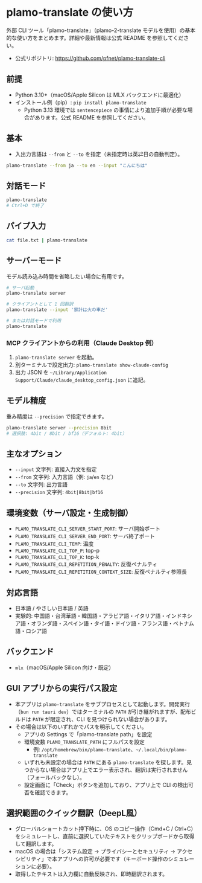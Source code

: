 # plamo-translate の使い方

外部 CLI ツール「plamo-translate」（plamo-2-translate モデルを使用）の基本的な使い方をまとめます。詳細や最新情報は公式 README を参照してください。

- 公式リポジトリ: https://github.com/pfnet/plamo-translate-cli

## 前提

- Python 3.10+（macOS/Apple Silicon は MLX バックエンドに最適化）
- インストール例（pip）: `pip install plamo-translate`
  - Python 3.13 環境では `sentencepiece` の事情により追加手順が必要な場合があります。公式 README を参照してください。

## 基本

- 入出力言語は `--from` と `--to` を指定（未指定時は英⇄日の自動判定）。

```sh
plamo-translate --from ja --to en --input "こんにちは"
```

## 対話モード

```sh
plamo-translate
# Ctrl+D で終了
```

## パイプ入力

```sh
cat file.txt | plamo-translate
```

## サーバーモード

モデル読み込み時間を省略したい場合に有用です。

```sh
# サーバ起動
plamo-translate server

# クライアントとして 1 回翻訳
plamo-translate --input '家計は火の車だ'

# または対話モードで利用
plamo-translate
```

### MCP クライアントからの利用（Claude Desktop 例）

1. `plamo-translate server` を起動。
2. 別ターミナルで設定出力: `plamo-translate show-claude-config`
3. 出力 JSON を `~/Library/Application Support/Claude/claude_desktop_config.json` に追記。

## モデル精度

重み精度は `--precision` で指定できます。

```sh
plamo-translate server --precision 8bit
# 選択肢: 4bit / 8bit / bf16（デフォルト: 4bit）
```

## 主なオプション

- `--input` 文字列: 直接入力文を指定
- `--from` 文字列: 入力言語（例: `ja`/`en` など）
- `--to` 文字列: 出力言語
- `--precision` 文字列: `4bit|8bit|bf16`

## 環境変数（サーバ設定・生成制御）

- `PLAMO_TRANSLATE_CLI_SERVER_START_PORT`: サーバ開始ポート
- `PLAMO_TRANSLATE_CLI_SERVER_END_PORT`: サーバ終了ポート
- `PLAMO_TRANSLATE_CLI_TEMP`: 温度
- `PLAMO_TRANSLATE_CLI_TOP_P`: top-p
- `PLAMO_TRANSLATE_CLI_TOP_K`: top-k
- `PLAMO_TRANSLATE_CLI_REPETITION_PENALTY`: 反復ペナルティ
- `PLAMO_TRANSLATE_CLI_REPETITION_CONTEXT_SIZE`: 反復ペナルティ参照長

## 対応言語

- 日本語 / やさしい日本語 / 英語
- 実験的: 中国語・台湾華語・韓国語・アラビア語・イタリア語・インドネシア語・オランダ語・スペイン語・タイ語・ドイツ語・フランス語・ベトナム語・ロシア語

## バックエンド

- `mlx`（macOS/Apple Silicon 向け・既定）

## GUI アプリからの実行パス設定

- 本アプリは `plamo-translate` をサブプロセスとして起動します。開発実行（`bun run tauri dev`）ではターミナルの `PATH` が引き継がれますが、配布ビルドは `PATH` が限定され、CLI を見つけられない場合があります。
- その場合は以下のいずれかでパスを明示してください。
  - アプリの Settings で「plamo-translate path」を設定
  - 環境変数 `PLAMO_TRANSLATE_PATH` にフルパスを設定
    - 例: `/opt/homebrew/bin/plamo-translate`、`~/.local/bin/plamo-translate`
  - いずれも未設定の場合は `PATH` にある `plamo-translate` を探します。見つからない場合はアプリ上でエラー表示され、翻訳は実行されません（フォールバックなし）。
  - 設定画面に「Check」ボタンを追加しており、アプリ上で CLI の検出可否を確認できます。

## 選択範囲のクイック翻訳（DeepL風）

- グローバルショートカット押下時に、OS のコピー操作（Cmd+C / Ctrl+C）をシミュレートし、直前に選択していたテキストをクリップボードから取得して翻訳します。
- macOS の場合は「システム設定 → プライバシーとセキュリティ → アクセシビリティ」で本アプリへの許可が必要です（キーボード操作のシミュレーションに必要）。
- 取得したテキストは入力欄に自動反映され、即時翻訳されます。
